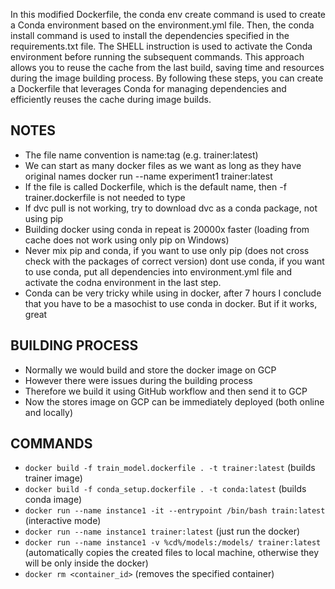 In this modified Dockerfile, the conda env create command is used to create a Conda environment based on the environment.yml file. Then, the conda install command is used to install the dependencies specified in the requirements.txt file. The SHELL instruction is used to activate the Conda environment before running the subsequent commands. This approach allows you to reuse the cache from the last build, saving time and resources during the image building process. By following these steps, you can create a Dockerfile that leverages Conda for managing dependencies and efficiently reuses the cache during image builds.

## NOTES
- The file name convention is name:tag  (e.g. trainer:latest)
- We can start as many docker files as we want as long as they have original names docker run --name experiment1 trainer:latest
- If the file is called Dockerfile, which is the default name, then -f trainer.dockerfile is not needed to type
- If dvc pull is not working, try to download dvc as a conda package, not using pip
- Building docker using conda in repeat is 20000x faster (loading from cache does not work using only pip on Windows)
- Never mix pip and conda, if you want to use only pip (does not cross check with the packages of correct version) dont use conda, if you want to use conda, put all dependencies into environment.yml file and activate the codna environment in the last step.
- Conda can be very tricky while using in docker, after 7 hours I conclude that you have to be a masochist to use conda in docker. But if it works, great

## BUILDING PROCESS
- Normally we would build and store the docker image on GCP
- However there were issues during the building process
- Therefore we build it using GitHub workflow and then send it to GCP
- Now the stores image on GCP can be immediately deployed (both online and locally)

## COMMANDS
- `docker build -f train_model.dockerfile . -t trainer:latest` (builds trainer image)
- `docker build -f conda_setup.dockerfile . -t conda:latest` (builds conda image)
- `docker run --name instance1 -it --entrypoint /bin/bash train:latest` (interactive mode)
- `docker run --name instance1 trainer:latest` (just run the docker)
- `docker run --name instance1 -v %cd%/models:/models/ trainer:latest` (automatically copies the created files to local machine, otherwise they will be only inside the docker)
- `docker rm <container_id>` (removes the specified container)





